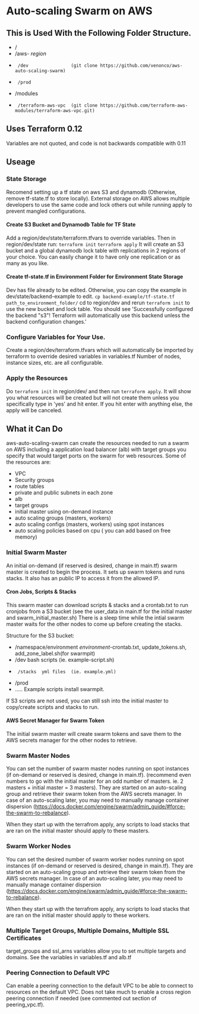 # Auto-scaling Swarm on AWS

## This is Used With the Following Folder Structure.

-  /
-    /aws- _region_
-      /dev                (git clone https://github.com/venonco/aws-auto-scaling-swarm)
-      /prod
-    /modules
-      /terraform-aws-vpc  (git clone https://github.com/terraform-aws-modules/terraform-aws-vpc.git)

## Uses Terraform 0.12
Variables are not quoted, and code is not backwards compatible with 0.11

## Useage
### State Storage
Recomend setting up a tf state on aws S3 and dynamodb (Otherwise, remove tf-state.tf to store locally).  External storage on AWS allows multiple developers to use the same code and lock others out while running apply to prevent mangled configurations.
#### Create S3 Bucket and Dynamodb Table for TF State
Add a region/dev/state/terraform.tfvars to override variables.  Then in region/dev/state run:
  `terraform init`
  `terraform apply`
It will create an S3 bucket and a global dynamodb lock table with replications in 2 regions of your choice.  You can easily change it to have only one replication or as many as you like.
#### Create tf-state.tf in Environment Folder for Environment State Storage
Dev has file already to be edited. Otherwise, you can copy the example in dev/state/backend-example to edit.
  `cp backend-example/tf-state.tf path_to_environment_folder/`
cd to region/dev and rerun `terraform init` to use the new bucket and lock table. You should see
  'Successfully configured the backend "s3"! Terraform will automatically use this backend unless the backend configuration changes.'
### Configure Variables for Your Use.
Create a region/dev/terraform.tfvars which will automatically be imported by terraform to override desired variables in variables.tf  Number of nodes, instance sizes, etc. are all configurable.
### Apply the Resources
Do `terraform init` in region/dev/ and then run `terraform apply`.  It will show you what resources will be created but will not create them unless you specifically type in 'yes' and hit enter.  If you hit enter with anything else, the apply will be canceled.
## What it Can Do
aws-auto-scaling-swarm can create the resources needed to run a swarm on AWS including a application load balancer (alb) with target groups you specify that would target ports on the swarm for web resources. Some of the resources are:
  - VPC
  - Security groups
  - route tables
  - private and public subnets in each zone
  - alb
  - target groups
  - initial master using on-demand instance
  - auto scaling groups (masters, workers)
  - auto scaling configs (masters, workers) using spot instances
  - auto scaling policies based on cpu ( you can add based on free memory)
### Initial Swarm Master
An initial on-demand (if reserved is desired, change in main.tf) swarm master is created to begin the process. It sets up swarm tokens and runs stacks.  It also has an public IP to access it from the allowed IP.
#### Cron Jobs, Scripts & Stacks
This swarm master can download scripts & stacks and a crontab.txt to run cronjobs from a S3 bucket (see the user_data in main.tf for the initial master and swarm_initial_master.sh) There is a sleep time while the intial swarm master waits for the other nodes to come up before creating the stacks.

Structure for the S3 bucket:
 - /namespace/environment   _environment_-crontab.txt, update_tokens.sh, add_zone_label.sh(for swarmpit)
  -   /dev  bash scripts (ie. example-script.sh)
  -      /stacks  yml files  (ie. example.yml)
  -   /prod
  -  .....
Example scripts install swarmpit.

If S3 scripts are not used, you can still ssh into the initial master to copy/create scripts and stacks to run.
#### AWS Secret Manager for Swarm Token
The initial swarm master will create swarm tokens and save them to the AWS secrets manager for the other nodes to retrieve.
### Swarm Master Nodes
You can set the number of swarm master nodes running on spot instances (if on-demand or reserved is desired, change in main.tf). (recommend even numbers to go with the initial master for an odd number of masters. ie. 2 masters + initial master = 3 masters).  They are started on an auto-scaling group and retrieve their swarm token from the AWS secrets manager.  In case of an auto-scaling later, you may need to manually manage container dispersion (https://docs.docker.com/engine/swarm/admin_guide/#force-the-swarm-to-rebalance).

When they start up with the terrafrom apply, any scripts to load stacks that are ran on the initial master should apply to these masters.
### Swarm Worker Nodes
You can set the desired number of swarm worker nodes running on spot instances (if on-demand or reserved is desired, change in main.tf). They are started on an auto-scaling group and retrieve their swarm token from the AWS secrets manager.  In case of an auto-scaling later, you may need to manually manage container dispersion (https://docs.docker.com/engine/swarm/admin_guide/#force-the-swarm-to-rebalance).

When they start up with the terrafrom apply, any scripts to load stacks that are ran on the initial master should apply to these workers.
### Multiple Target Groups, Multiple Domains, Multiple SSL Certificates
target_groups and ssl_arns variables allow you to set multiple targets and domains. See the variables in variables.tf and alb.tf
### Peering Connection to Default VPC
Can enable a peering connection to the default VPC to be able to connect to resources on the default VPC.  Does not take much to enable a cross region peering connection if needed (see commented out section of peering_vpc.tf).
